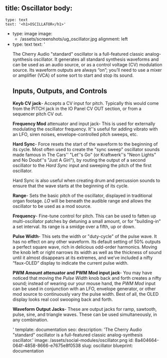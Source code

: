 title: Oscillator
body:
  -
    type: text
    text: '<h1>OSCILLATOR</h1>'
  -
    type: image
    image:
      - /assets/screenshots/ug_oscillator.jpg
    alignment: left
  -
    type: text
    text: '<p>The Cherry Audio "standard" oscillator is a full-featured classic analog-synthesis oscillator. It generates all standard synthesis waveforms and can be used as an audio source, or as a control voltage (CV) modulation source. Its waveform outputs are always “on”; you’ll need to use a mixer or amplifier (VCA) of some sort to start and stop its sound.</p><h2>Inputs, Outputs, and Controls</h2><p><strong>Keyb CV jack</strong>- Accepts a CV input for pitch. Typically this would come from the PITCH jack in the IO Panel CV OUT section, or from a sequencer pitch CV out.</p><p><strong>Frequency Mod</strong>&nbsp;attenuator and input jack- This is used for externally modulating the oscillator frequency. It''s useful for adding vibrato with an LFO, siren noises, envelope-controlled pitch sweeps, etc.</p><p><strong>Hard Sync</strong>- Force resets the start of the waveform to the beginning of its cycle. Most often used to create the "sync sweep" oscillator sounds made famous in The Cars'' "Let''s Go" (or Kraftwerk''s "Neon Lights" and No Doubt''s "Just A Girl"), by routing the output of a second oscillator to the <em>Hard Sync</em>&nbsp;input and sweeping the pitch of the first oscillator.</p><p>Hard Sync is also useful when creating drum and percussion sounds to ensure that the wave starts at the beginning of its cycle.</p><p><strong>Range</strong>- Sets the basic pitch of the oscillator, displayed in traditional organ footage. <em>LO</em>&nbsp;will be beneath the audible range and allows the oscillator to be used as a mod source.</p><p><strong>Frequency</strong>- Fine-tune control for pitch. This can be used to fatten up multi-oscillator patches by detuning a small amount, or for "building-in" a set interval. Its range is a smidge over a fifth, up or down.</p><p><strong>Pulse Width</strong>- This sets the width or "duty-cycle" of the pulse wave. It has no effect on any other waveform. Its default setting of 50% outputs a perfect square wave, rich in delicious odd-order harmonics. Moving the knob left or right narrows its width as well as the thickness of sound until it almost disappears at its extremes, and we’ve included a nifty “faux-OLED” display to indicate the current pulse width.</p><p><strong>PWM Amount attenuator and PWM Mod input jack</strong>- You may have noticed that moving the <em>Pulse Width</em>&nbsp;knob back and forth creates a nifty sound; instead of wearing our your mouse hand, the <em>PWM Mod</em>&nbsp;input can be used in conjunction with an LFO, envelope generator, or other mod source to continuously vary the pulse width. Best of all, the OLED display looks real cool swooping back and forth.</p><p><strong>Waveform Output Jacks</strong>- These are output jacks for ramp, sawtooth, pulse, sine, and triangle waves. These can be used simultaneously, in any combination.</p>'
template: documentation
seo:
  description: 'The Cherry Audio "standard" oscillator is a full-featured classic analog-synthesis oscillator.'
  image: /assets/social-modules/oscillator.png
id: 8a404664-064f-4858-8666-e7675e8f0538
slug: oscillator
blueprint: documentation
